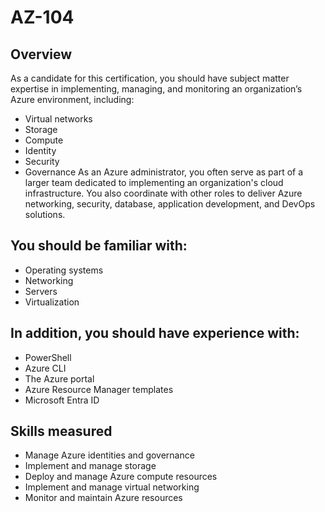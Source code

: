 # AZ-104

## Overview
As a candidate for this certification, you should have subject matter expertise in implementing, managing, and monitoring an organization’s Azure environment, including:
- Virtual networks
- Storage
- Compute
- Identity
- Security
- Governance
As an Azure administrator, you often serve as part of a larger team dedicated to implementing an organization's cloud infrastructure. You also coordinate with other roles to deliver Azure networking, security, database, application development, and DevOps solutions.

## You should be familiar with:
- Operating systems
- Networking
- Servers
- Virtualization

## In addition, you should have experience with:
- PowerShell
- Azure CLI
- The Azure portal
- Azure Resource Manager templates
- Microsoft Entra ID


## Skills measured
- Manage Azure identities and governance
- Implement and manage storage
- Deploy and manage Azure compute resources
- Implement and manage virtual networking
- Monitor and maintain Azure resources
